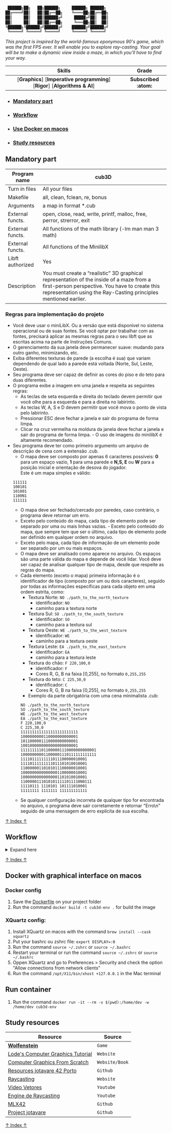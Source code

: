```bash
 ██████╗██╗   ██╗██████╗     ██████╗ ██████╗ 
██╔════╝██║   ██║██╔══██╗    ╚════██╗██╔══██╗
██║     ██║   ██║██████╔╝     █████╔╝██║  ██║
██║     ██║   ██║██╔══██╗     ╚═══██╗██║  ██║
╚██████╗╚██████╔╝██████╔╝    ██████╔╝██████╔╝
 ╚═════╝ ╚═════╝ ╚═════╝     ╚═════╝ ╚═════╝ 
```

*This project is inspired by the world-famous eponymous 90's game, which was the first FPS ever. It will enable you to explore ray-casting. Your goal will be to make a dynamic view inside a maze, in which you'll have to find your way.*

 Skills | Grade |
:------:|:-----:|
[**Graphics**] [**Imperative programming**] [**Rigor**] [**Algorithms & AI**] | **Subscribed :atom:**
<!-- **:white_check_mark: 100%** -->

<!-- * ### [Introduction]() -->
* ### [Mandatory part](#mandatory-part-1)
<!-- * ### [Mind Map](./dcs/readme/mind_map.md) -->
<!-- * ### [Mind Map](#mind-map-1) -->
<!-- * ### [Overview](./dcs/readme/bash_brief.md) -->
<!-- * ### [Overview](#overview-1) -->
<!-- * ### [Usage]() -->
* ### [Workflow](#workflow-1)
* ### [Use Docker on macos](#docker-with-graphical-interface-on-macos)
* ### [Study resources](#study-resources-1)
<!-- * ### [Tools]() -->

## Mandatory part
<!-- *Subject Comentado** -->

Program name | cub3D
------------ | ---------
Turn in files| All your files
Makefile     | all, clean, fclean, re, bonus
Arguments    | a map in format *.cub
External functs.| open, close, read, write, printf, malloc, free, perror, strerror, exit
External functs.| All functions of the math library (-lm man man 3 math)
External functs.| All functions of the MinilibX
Libft authorized | Yes
Description  | You must create a “realistic” 3D graphical representation of the inside of a maze from a first-person perspective.  You have to create this representation using the Ray-Casting principles mentioned earlier.

### Regras para implementação do projeto
- Você deve usar o miniLibX. Ou a versão que está disponível no sistema operacional ou de suas fontes. Se você optar por trabalhar com as fontes, precisará aplicar as mesmas regras para o seu libft que as escritas acima na parte de Instruções Comuns.
- O gerenciamento da sua janela deve permanecer suave: mudando para outro ganho, minimizando, etc.
- Exiba diferentes texturas de parede (a escolha é sua) que variam dependendo de qual lado a parede está voltada (Norte, Sul, Leste, Oeste).
- Seu programa deve ser capaz de definir as cores do piso e do teto para duas diferentes.
- O programa exibe a imagem em uma janela e respeita as seguintes regras:
  - As teclas de seta esquerda e direita do teclado devem permitir que você olhe para a esquerda e para a direita no labirinto. 
  - As teclas W, A, S e D devem permitir que você mova o ponto de vista pelo labirinto. 
  - Pressionar ESC deve fechar a janela e sair do programa de forma limpa. 
  - Clicar na cruz vermelha na moldura da janela deve fechar a janela e sair do programa de forma limpa. - O uso de imagens do minilibX é altamente recomendado.
- Seu programa deve ter como primeiro argumento um arquivo de descrição de cena com a extensão .cub.
  - O mapa deve ser composto por apenas 6 caracteres possíveis: **0** para um espaço vazio, **1** para uma parede e **N,S, E** ou **W** para a posição inicial e orientação de desova do jogador.\
  Este é um mapa simples e válido:
  ```
  111111
  100101
  101001
  1100N1
  111111
  ```
  - O mapa deve ser fechado/cercado por paredes, caso contrário, o programa deve retornar um erro. 
  - Exceto pelo conteúdo do mapa, cada tipo de elemento pode ser separado por uma ou mais linhas vazias. - Exceto pelo conteúdo do mapa, que sempre tem que ser o último, cada tipo de elemento pode ser definido em qualquer ordem no arquivo. 
  - Exceto pelo mapa, cada tipo de informação de um elemento pode ser separado por um ou mais espaços. 
  - O mapa deve ser analisado como aparece no arquivo. Os espaços são uma parte válida do mapa e depende de você lidar. Você deve ser capaz de analisar qualquer tipo de mapa, desde que respeite as regras do mapa.
  - Cada elemento (exceto o mapa) primeira informação é o identificador de tipo (composto por um ou dois caracteres), seguido por todas as informações específicas para cada objeto em uma ordem estrita, como:
    - Textura Norte: `NO ./path_to_the_north_texture` 
      - identificador: `NO` 
      - caminho para a textura norte 
    - Textura Sul: `SO ./path_to_the_south_texture`
      - identificador: `SO` 
      - caminho para a textura sul
    - Textura Oeste: `WE ./path_to_the_west_texture`
      - identificador: `WE` 
      - caminho para a textura oeste
    - Textura Leste: `EA ./path_to_the_east_texture`
      - identificador: `EA` 
      - caminho para a textura leste
    - Textura do chão: `F 220,100,0`
      - identificador: `F` 
      - Cores R, G, B na faixa [0,255], no formato `0,255,255`
    - Textura do teto: `C 225,30,0`
      - identificador: `C` 
      - Cores R, G, B na faixa [0,255], no formato `0,255,255`
    - Exemplo da parte obrigatória com uma cena minimalista .cub:
    ```
    NO ./path_to_the_north_texture
    SO ./path_to_the_south_texture
    WE ./path_to_the_west_texture
    EA ./path_to_the_east_texture
    F 220,100,0
    C 225,30,0
    1111111111111111111111111
    1000000000110000000000001
    1011000001110000000000001
    1001000000000000000000001
    111111111011000001110000000000001
    100000000011000001110111111111111
    11110111111111011100000010001
    11110111111111011101010010001
    11000000110101011100000010001
    10000000000000001100000010001
    10000000000000001101010010001
    11000001110101011111011110N0111
    11110111 1110101 101111010001
    11111111 1111111 111111111111
    ```
  - Se qualquer configuração incorreta de qualquer tipo for encontrada no arquivo, o programa deve sair corretamente e retornar "Erro\n" seguido de uma mensagem de erro explícita de sua escolha.

[↑ Index ↑](#mandatory-part)

## Workflow
<details>
  <summary>Expand here</summary>

### Check map
- [X] Mapa tem que estar cercado por paredes (1)
  - [X] Cada liha do mapa tem que iniciar e fechar com 1
  - [X] Primeira e ultima linha so pode haver 1 e ' '
- [X] Checar se tem mais de uma posicao inicial
- [X] Caracteres validos: 0, 1, N, S, E, W e ' '
  - [X] Checar cerco de caracteres validos
    - [X] ' ' tem que estar cercado por 1 e ' '
    - [X] 0 tem que estar cercado por 1, 0, N, S, E e W
    - [X] N, S, E e W tem que estar cercado por 1 e 0
- [ ] Checar quando ha linhas maiores ou menores no inicio e fim da linha
  - [ ] Se a linha anterior for menor que a atual, a parte maior da linha\
    atual so pode conter 1 e ' '
  - [ ] Se a linha anterior for maior que a atual, a parte maior da linha\
    anterior so pode conter 1 e ' '

## Elementos da cena

1. Encontar primeira e ultima linha (parede) do map
2. Checar linhas **NO**, **SO**, **WE**, **EA**
3. Checar linhas **F** e **C**

## Minimap
```
NO ./img/blocks/block.xpm
SO ./img/blocks/command.xpm
WE ./img/blocks/chiseled.xpm
EA ./img/blocks/composter.xpm
F 117, 142, 79
C 135, 245, 251

1111111111111111111111111     1111111111111111
1000000000000000000000001     1000000000000001
1000000000000000000000001     1111111111111101
1000000000000000000000001111111000000000000001
1000000000000000000000000000001000000000000111
10000000000000000000000000000010000000000001
100000000000000S0000000011111110011111111111
1000000000000000000111111     1001
10000000000000000001          1001
1111100000000000000111111111111001
1111100000000000000000000000000001
1111100000000000000000000000000001
1111111111111111111111111111111111
```
</details>

[↑ Index ↑](#mandatory-part)

## Docker with graphical interface on macos

### Docker config
1. Save the [Dockerfile](./dcs/Dockerfile) on your project folder
2. Run the command `docker build -t cub3d-env .` for build the image

### XQuartz config:
1. Install XQuartz on macos with the command `brew install --cask xquartz`
2. Put your bashrc ou zshrc file: `export DISPLAY=:0`
  1. Run the command `source ~/.zshrc` or `source ~/.bashrc`
  2. Restart your terminal or run the command `source ~/.zshrc` or `source ~/.bashrc` 
3. Oppen XQuartz and go to Preferences > Security and check the option "Allow connections from network clients"
4. Run the command `/opt/X11/bin/xhost +127.0.0.1` in the Mac terminal

## Run container
1. Run the command `docker run -it --rm -v $(pwd):/home/dev -w /home/dev cub3d-env`

## Study resources
Resource | Source
-------- | ------
[**Wolfenstein**](http://users.atw.hu/wolf3d/) | `Game`
[Lode's Computer Graphics Tutorial](https://lodev.org/cgtutor/raycasting.html) | `Website`
[Computer Graphics From Scratch](https://gabrielgambetta.com/computer-graphics-from-scratch/01-common-concepts.html) | `Website/Book`
[Resources jotavare 42 Porto](https://github.com/jotavare/42-resources?tab=readme-ov-file#04-cub3d) | `Github`
[Raycasting](https://permadi.com/1996/05/ray-casting-tutorial-table-of-contents/) | `Website`
[Video Vetores](https://youtube.com/playlist?list=PLLFRf_pkM7b7UEvWsq6KuANoOYELMnd_y&si=e0ZaC3PnAJQeOEEc) | `Youtube`
[Engine de Raycasting](https://youtube.com/playlist?list=PLLFRf_pkM7b6rBRoTOW64NKdltCLQNpW5&si=WxdLm-7wXSuAkzdU) | `Youtube`
[MLX42](https://github.com/codam-coding-college/MLX42) | `Github`
[Project jotavare](https://github.com/jotavare/cub3d) | `Github`

[↑ Index ↑](#mandatory-part)